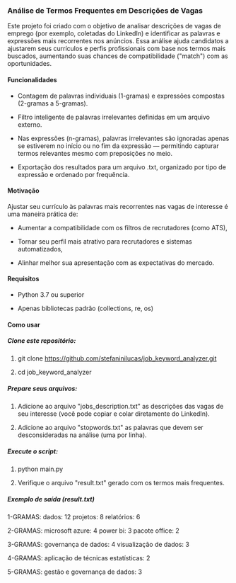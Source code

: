 ### Análise de Termos Frequentes em Descrições de Vagas

 Este projeto foi criado com o objetivo de analisar descrições de vagas de emprego (por exemplo, coletadas do LinkedIn) e identificar as palavras e expressões mais recorrentes nos anúncios. Essa análise ajuda candidatos a ajustarem seus currículos e perfis profissionais com base nos termos mais buscados, aumentando suas chances de compatibilidade ("match") com as oportunidades.


 #### Funcionalidades

- Contagem de palavras individuais (1-gramas) e expressões compostas (2-gramas a 5-gramas).

- Filtro inteligente de palavras irrelevantes definidas em um arquivo externo.

- Nas expressões (n-gramas), palavras irrelevantes são ignoradas apenas se estiverem no início ou no fim da expressão — permitindo capturar termos relevantes mesmo com preposições no meio.

- Exportação dos resultados para um arquivo .txt, organizado por tipo de expressão e ordenado por frequência.


#### Motivação

Ajustar seu currículo às palavras mais recorrentes nas vagas de interesse é uma maneira prática de:

- Aumentar a compatibilidade com os filtros de recrutadores (como ATS),

- Tornar seu perfil mais atrativo para recrutadores e sistemas automatizados,

- Alinhar melhor sua apresentação com as expectativas do mercado.


#### Requisitos

- Python 3.7 ou superior

- Apenas bibliotecas padrão (collections, re, os)


#### Como usar

##### Clone este repositório:

1. git clone https://github.com/stefaninilucas/job_keyword_analyzer.git

1. cd job_keyword_analyzer

##### Prepare seus arquivos:

1. Adicione ao arquivo "jobs_description.txt" as descrições das vagas de seu interesse (você pode copiar e colar diretamente do LinkedIn).

1. Adicione ao arquivo "stopwords.txt" as palavras que devem ser desconsideradas na análise (uma por linha).

##### Execute o script:

1. python main.py

1. Verifique o arquivo "result.txt" gerado com os termos mais frequentes.

##### Exemplo de saída (result.txt)

1-GRAMAS:
dados: 12
projetos: 8
relatórios: 6

2-GRAMAS:
microsoft azure: 4
power bi: 3
pacote office: 2

3-GRAMAS:
governança de dados: 4
visualização de dados: 3

4-GRAMAS:
aplicação de técnicas estatísticas: 2

5-GRAMAS:
gestão e governança de dados: 3



